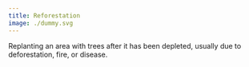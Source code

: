 ```yaml
---
title: Reforestation
image: ./dummy.svg
---
```


Replanting an area with trees after it has been depleted, usually due to deforestation, fire, or disease.
